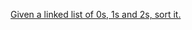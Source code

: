 [Given a linked list of 0s, 1s and 2s, sort it.](https://practice.geeksforgeeks.org/problems/given-a-linked-list-of-0s-1s-and-2s-sort-it/1?page=1&category=Linked%20List,Stack,Queue&difficulty=School,Basic,Easy&sortBy=submissions)